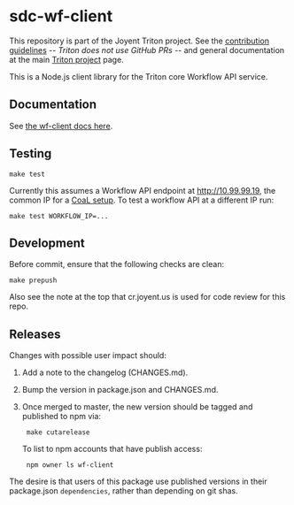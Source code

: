# sdc-wf-client

This repository is part of the Joyent Triton project. See the [contribution
guidelines](https://github.com/joyent/triton/blob/master/CONTRIBUTING.md) --
*Triton does not use GitHub PRs* -- and general documentation at the main
[Triton project](https://github.com/joyent/triton) page.

This is a Node.js client library for the Triton core Workflow API service.


## Documentation

See [the wf-client docs here](./docs/index.md).


## Testing

    make test

Currently this assumes a Workflow API endpoint at <http://10.99.99.19>, the
common IP for a [CoaL setup](https://github.com/joyent/triton#getting-started).
To test a workflow API at a different IP run:

    make test WORKFLOW_IP=...


## Development

Before commit, ensure that the following checks are clean:

    make prepush

Also see the note at the top that cr.joyent.us is used for code review for
this repo.


## Releases

Changes with possible user impact should:

1. Add a note to the changelog (CHANGES.md).
2. Bump the version in package.json and CHANGES.md.
3. Once merged to master, the new version should be tagged and published to npm
   via:

        make cutarelease

   To list to npm accounts that have publish access:

        npm owner ls wf-client

The desire is that users of this package use published versions in their
package.json `dependencies`, rather than depending on git shas.


